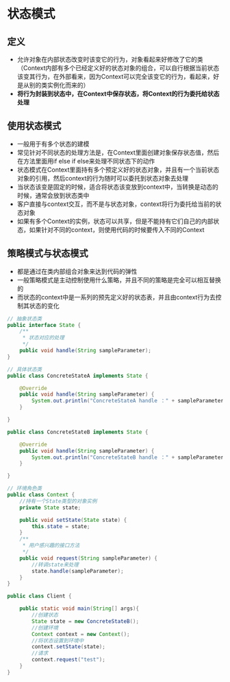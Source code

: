 # 状态模式

## 定义

- 允许对象在内部状态改变时该变它的行为，对象看起来好修改了它的类（Context内部有多个已经定义好的状态对象的组合，可以自行根据当前状态该变其行为，在外部看来，因为Context可以完全该变它的行为，看起来，好是从别的类实例化而来的）
- **将行为封装到状态中，在Context中保存状态，将Context的行为委托给状态处理**

## 使用状态模式

- 一般用于有多个状态的建模
- 常见针对不同状态的处理方法是，在Context里面创建对象保存状态值，然后在方法里面用if else if else来处理不同状态下的动作
- 状态模式在Context里面持有多个预定义好的状态对象，并且有一个当前状态对象的引用，然后context的行为随时可以委托到状态对象去处理
- 当状态该变是固定的时候，适合将状态该变放到context中，当转换是动态的时候，通常会放到状态类中
- 客户直接与context交互，而不是与状态对象，context将行为委托给当前的状态对象
- 如果有多个Context的实例，状态可以共享，但是不能持有它们自己的内部状态，如果针对不同的context，则使用代码的时候要传入不同的Context

## 策略模式与状态模式

- 都是通过在类内部组合对象来达到代码的弹性
- 一般策略模式是主动控制使用什么策略，并且不同的策略是完全可以相互替换的
- 而状态的context中是一系列的预先定义好的状态表，并且由context行为去控制其状态的变化

```java
// 抽象状态类
public interface State {
    /**
     * 状态对应的处理
     */
    public void handle(String sampleParameter);
}
```

```java
// 具体状态类
public class ConcreteStateA implements State {

    @Override
    public void handle(String sampleParameter) {
        System.out.println("ConcreteStateA handle ：" + sampleParameter);
    }

}

public class ConcreteStateB implements State {

    @Override
    public void handle(String sampleParameter) {
        System.out.println("ConcreteStateB handle ：" + sampleParameter);
    }

}
```

```java
// 环境角色类
public class Context {
    //持有一个State类型的对象实例
    private State state;

    public void setState(State state) {
        this.state = state;
    }
    /**
     * 用户感兴趣的接口方法
     */
    public void request(String sampleParameter) {
        //转调state来处理
        state.handle(sampleParameter);
    }
}
```

```java
public class Client {

    public static void main(String[] args){
        //创建状态
        State state = new ConcreteStateB();
        //创建环境
        Context context = new Context();
        //将状态设置到环境中
        context.setState(state);
        //请求
        context.request("test");
    }
}
```